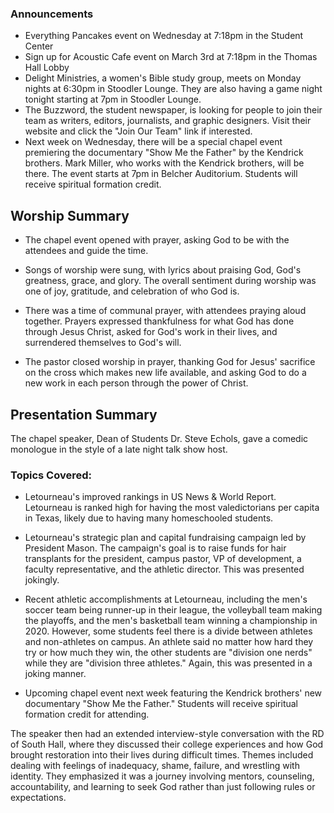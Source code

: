 

### Announcements

- Everything Pancakes event on Wednesday at 7:18pm in the Student Center
- Sign up for Acoustic Cafe event on March 3rd at 7:18pm in the Thomas Hall Lobby  
- Delight Ministries, a women's Bible study group, meets on Monday nights at 6:30pm in Stoodler Lounge. They are also having a game night tonight starting at 7pm in Stoodler Lounge.
- The Buzzword, the student newspaper, is looking for people to join their team as writers, editors, journalists, and graphic designers. Visit their website and click the "Join Our Team" link if interested.
- Next week on Wednesday, there will be a special chapel event premiering the documentary "Show Me the Father" by the Kendrick brothers. Mark Miller, who works with the Kendrick brothers, will be there. The event starts at 7pm in Belcher Auditorium. Students will receive spiritual formation credit.


## Worship Summary

- The chapel event opened with prayer, asking God to be with the attendees and guide the time. 

- Songs of worship were sung, with lyrics about praising God, God's greatness, grace, and glory. The overall sentiment during worship was one of joy, gratitude, and celebration of who God is.

- There was a time of communal prayer, with attendees praying aloud together. Prayers expressed thankfulness for what God has done through Jesus Christ, asked for God's work in their lives, and surrendered themselves to God's will. 

- The pastor closed worship in prayer, thanking God for Jesus' sacrifice on the cross which makes new life available, and asking God to do a new work in each person through the power of Christ.


## Presentation Summary

The chapel speaker, Dean of Students Dr. Steve Echols, gave a comedic monologue in the style of a late night talk show host. 

### Topics Covered:

- Letourneau's improved rankings in US News & World Report. Letourneau is ranked high for having the most valedictorians per capita in Texas, likely due to having many homeschooled students. 

- Letourneau's strategic plan and capital fundraising campaign led by President Mason. The campaign's goal is to raise funds for hair transplants for the president, campus pastor, VP of development, a faculty representative, and the athletic director. This was presented jokingly.

- Recent athletic accomplishments at Letourneau, including the men's soccer team being runner-up in their league, the volleyball team making the playoffs, and the men's basketball team winning a championship in 2020. However, some students feel there is a divide between athletes and non-athletes on campus. An athlete said no matter how hard they try or how much they win, the other students are "division one nerds" while they are "division three athletes." Again, this was presented in a joking manner.

- Upcoming chapel event next week featuring the Kendrick brothers' new documentary "Show Me the Father." Students will receive spiritual formation credit for attending.

The speaker then had an extended interview-style conversation with the RD of South Hall, where they discussed their college experiences and how God brought restoration into their lives during difficult times. Themes included dealing with feelings of inadequacy, shame, failure, and wrestling with identity. They emphasized it was a journey involving mentors, counseling, accountability, and learning to seek God rather than just following rules or expectations.
